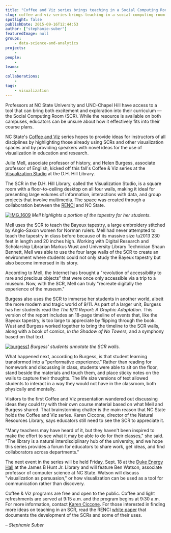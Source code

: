 ```yaml
---
title: "Coffee and Viz series brings teaching in a Social Computing Room to life"
slug: coffee-and-viz-series-brings-teaching-in-a-social-computing-room-to-life
spotlight: false
publishDate: 2015-09-16T12:44:53
author: ["stephanie-suber"]
featuredImage: null
groups:
    - data-science-and-analytics
projects:
    - 
people:
    - 
teams: 
    - 
collaborations:
    - 
tags:
    - visualization
---
```

Professors at NC State University and UNC-Chapel Hill have access to a tool that can bring both excitement and exploration into their curriculum — the Social Computing Room (SCR). While the resource is available on both campuses, educators can be unsure about how it effectively fits into their course plans.

NC State's [Coffee and Viz](http://www.lib.ncsu.edu/events/series/coffee-and-viz) series hopes to provide ideas for instructors of all disciplines by highlighting those already using SCRs and other visualization spaces and by providing speakers with novel ideas for the use of visualization in education and research.

Julie Mell, associate professor of history, and Helen Burgess, associate professor of English, kicked off this fall's Coffee & Viz series at the [Visualization Studio](http://www.lib.ncsu.edu/spaces/visualization-studio) at the D.H. Hill Library.

The SCR in the D.H. Hill Library, called the Visualization Studio, is a square room with a floor-to-ceiling desktop on all four walls, making it ideal for presenting large volumes of information, interactions with data, and group projects that involve multimedia. The space was created through a collaboration between the [RENCI](https://renci.org/) and NC State.

[![IMG_1609](https://renci.org/wp-content/uploads/2015/09/IMG_1609-300x200.jpg)](https://renci.org/wp-content/uploads/2015/09/IMG_1609.jpg)
*Mell highlights a portion of the tapestry for her students.*

Mell uses the SCR to teach the Bayeux tapestry, a large embroidery stitched by Anglo-Saxon women for Norman rulers. Mell had never attempted to teach the tapestry in class before because of its massive size \u2013 230 feet in length and 20 inches high. Working with Digital Research and Scholarship Librarian Markus Wust and University Library Technician Shaun Bennett, Mell was able to use the four large walls of the SCR to create an environment where students could not only study the Bayeux tapestry but also become immersed in its story.

According to Mell, the Internet has brought a "revolution of accessibility to rare and precious objects" that were once only accessible via a trip to a museum. Now, with the SCR, Mell can truly "recreate digitally the experience of the museum."

Burgess also uses the SCR to immerse her students in another world, albeit the more modern and tragic world of 9/11. As part of a larger unit, Burgess has her students read the _The 9/11 Report: A Graphic Adaptation_. This version of the report includes an 18-page timeline of events that, like the Bayeux tapestry, is too large to appreciate by flipping through the book. Wust and Burgess worked together to bring the timeline to the SCR walls, along with a book of comics, _In the Shadow of No Towers,_ and a symphony based on that text.

[![burgess1](https://renci.org/wp-content/uploads/2015/09/burgess1-300x200.jpg)](https://renci.org/wp-content/uploads/2015/09/burgess1.jpg)
*Burgess’ students annotate the SCR walls.*

What happened next, according to Burgess, is that student learning transformed into a "performative experience." Rather than reading for homework and discussing in class, students were able to sit on the floor, stand beside the materials and touch them, and place sticky notes on the walls to capture their thoughts. The life size versions of text allowed students to interact in a way they would not have in the classroom, both physically and mentally.

Visitors to the first Coffee and Viz presentation wandered out discussing ideas they could try with their own course material based on what Mell and Burgess shared. That brainstorming chatter is the main reason that NC State holds the Coffee and Viz series. Karen Ciccone, director of the Natural Resources Library, says educators still need to see the SCR to appreciate it.

"Many teachers may have heard of it, but they haven't been inspired to make the effort to see what it may be able to do for their classes," she said. "The library is a natural interdisciplinary hub of the university, and we hope this series provides a forum for educators to share work, get ideas, and find collaborators across departments."

The next event in the series will be held Friday, Sept. 18 at the [Duke Energy Hall](http://www.lib.ncsu.edu/spaces/duke-energy-hall) at the James B Hunt Jr. Library and will feature Ben Watson, associate professor of computer science at NC State. Watson will discuss "visualization as persuasion," or how visualization can be used as a tool for communication rather than discovery.

Coffee & Viz programs are free and open to the public. Coffee and light refreshments are served at 9:15 a.m. and the program begins at 9:30 a.m. For more information, contact [Karen Ciccone](mailto:kacollin@ncsu.edu?subject=Coffee%20%26%20Viz%20series). For those interested in finding more ideas on teaching in an SCR, read the RENCI [white paper](https://renci.org/wp-content/uploads/2015/06/SCR-WhitePaper-FINAL-6.29.15.pdf) that documents the development of the SCRs and some of their uses.

_– Stephanie Suber_
<!-- AddThis Advanced Settings generic via filter on the_content --><!-- AddThis Share Buttons generic via filter on the_content -->

